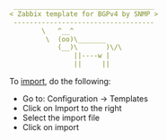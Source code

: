 ```YAML
 ___________________________________
< Zabbix template for BGPv4 by SNMP >
 -----------------------------------
        \   ^__^
         \  (oo)\_______
            (__)\       )\/\
                ||----w |
                ||     ||
```

To [import](https://www.zabbix.com/documentation/current/en/manual/xml_export_import/templates), do the following:
- Go to: Configuration → Templates
- Click on Import to the right
- Select the import file
- Click on import
